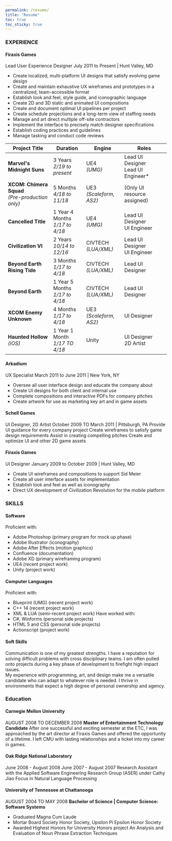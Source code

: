 ```yaml
---
permalink: /resume/
title: "Resume"
toc: true
toc_sticky: true
---
```


### EXPERIENCE
#### Firaxis Games
Lead User Experience Designer
July 2011 to Present | Hunt Valley, MD
- Create localized, multi-platform UI designs that satisfy evolving game design 
- Create and maintain exhaustive UX wireframes and prototypes in a centralized, team-accessible format
- Establish look and feel, style guide, and iconographic language
- Create 2D and 3D static and animated UI compositions
- Create and document optimal UI pipelines per project
- Create schedule projections and a long-term view of staffing needs 
- Manage and art direct multiple off-site contractors
- Implement the interface to precisely match designer specifications 
- Establish coding practices and guidelines 
- Manage tasking and conduct code reviews

| Project Title  | Duration  | Engine  | Roles  |
|---|---|---|---|
| **Marvel's Midnight Suns**  | 3 Years <br>*2/19 to present*  | UE4 <br>*(UMG)*  | Lead UI Designer <br>Lead UI Engineer* |
| **XCOM: Chimera Squad** <br> *(Pre-production only)*  | 5 Months <br>*4/18 to 11/18*  | UE3 <br>*(Scaleform, AS2)*  | (Only UI resource assigned)  |
| **Cancelled Title**  | 1 Year 4 Months<br>*1/17 to 4/18*  | UE4<br>*(UMG)*  | Lead UI Designer <br>UI Engineer   |
| **Civilization VI**  | 2 Years<br>*10/14 to 12/16*  | CIVTECH<br>*(LUA/XML)*  | Lead UI Designer<br>UI Engineer  |
| **Beyond Earth Rising Tide**  | 3 Months<br>*1/17 to 4/18*  | CIVTECH<br>*(LUA/XML)*  | Lead UI Designer  |
| **Beyond Earth**  | 1 Year 5 Months<br>*1/17 to 4/18*  | CIVTECH<br>*(LUA/XML)*  | Lead UI Designer  |
| **XCOM Enemy Unknown**  | 4 Months<br>*1/17 to 4/18*  | UE3<br>*(Scaleform, AS2)*  | UI Designer  |
| **Haunted Hollow** <br>*(iOS)*| 1 Year 1 Month<br>*1/17 TO 4/18* | Unity | UI Designer<br> 2D Artist |

#### Arkadium
UX Specialist
March 2011 to June 2011 | New York, NY  
- Oversee all user interface design and educate the company about 
- Create UI designs for both client and internal use
- Complete compositions and interactive PDFs for company pitches 
- Create artwork for use as marketing key art and in game assets

#### Schell Games
UI Designer, 2D Artist
October 2009 TO March 2011 | Pittsburgh, PA
Provide UI guidance for every company project
Create wireframes to satisfy game design requirements Assist in creating compelling pitches
Create and optimize UI and other 2D game assets

#### Firaxis Games
UI Designer
January 2009 to October 2009 | Hunt Valley, MD
- Create UI wireframes and compositions to support Sid Meier
- Create all user interface assets for implementation
- Establish look and feel as well as iconography
- Direct UX development of Civilization Revolution for the mobile platform

### SKILLS
#### Software
Proficient with:
- Adobe Photoshop (primary program for mock up phase)
- Adobe Illustrator (iconography)
- Adobe After Effects (motion graphics)
- Confluence (documentation)
- Adobe XD (primary wireframing program)
- UE4 (recent project work)
- Unity (project work)

#### Computer Languages
Proficient with:
- Blueprint (UMG) (recent project work)
- C++ 14 (recent project work)
- XML & LUA (semi-recent project work)
Have worked with:
- C#, Winforms (personal side projects)
- HTML 5 and CSS (personal side projects)
- Actionscript (project work)

#### Soft Skills
Communication is one of my greatest strengths. I have a reputation for solving difficult problems with cross disciplinary teams. I am often pulled onto projects during a key phase of development to firefight high impact issues.<br>
My experience with programming, art, and design make me a versatile candidate who can adapt to whatever role is needed. I thrive in environments that expect a high degree of personal ownership and agency.

### Education
#### Carnegie Mellon University
AUGUST 2008 TO DECEMBER 2008
**Master of Entertainment Technology Candidate**
After one successful and exciting semester at the ETC, I was approached by the art director at Firaxis Games and offered the opportunity of a lifetime. I left CMU with lasting relationships and a ticket into my career in games.
#### Oak Ridge National Laboratory
June 2008 - August 2008
June 2007 - August 2007
Research Assistant with the Applied Software Engineering Research Group (ASER) under Cathy Jiao
Focus in Natural Language Processing
#### University of Tennessee at Chattanooga
AUGUST 2004 TO MAY 2008
**Bachelor of Science | Computer Science: Software Systems**
- Graduated Magna Cum Laude
- Mortar Board Society Honor Society, Upsilon Pi Epsilon Honor Society
- Awarded Highest Honors for University Honors project An Analysis and Evaluation of Noun Phrase Extraction Techniques